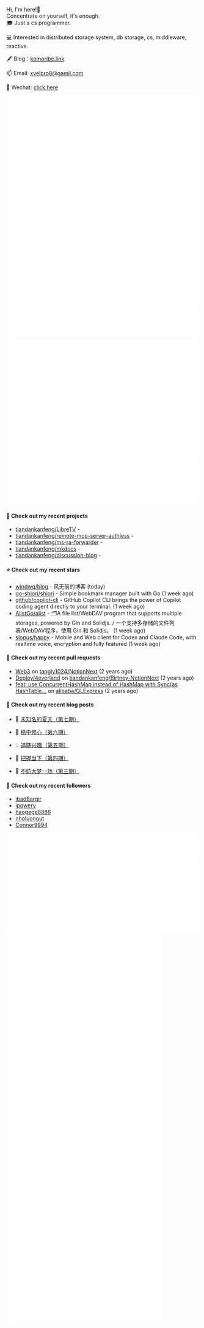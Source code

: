 Hi, I'm here!👋
<br>
Concentrate on yourself, it's enough.
<br>
🎓 Just a cs programmer.

💻 Interested in distributed storage system, db storage, cs, middleware, reactive.

🖋 Blog：[komoribe.link](https://komoribe.ink)

📫 Email: [xvelpro8@gamil.com](mailto:xvelpro8@gamil.com)

💬 Wechat: [click here](https://tiandankanfeng.github.io/about/) 



![Metrics](/github-metrics.svg)
![Metrics](/metrics.plugin.languages.details.svg)
![Metrics](/metrics.plugin.languages.recent.svg)
![Metrics](/metrics.plugin.stars.svg)
![Metrics](/metrics.plugin.topics.svg)








#### 🌱 Check out my recent projects

- [tiandankanfeng/LibreTV](https://github.com/tiandankanfeng/LibreTV) - 
- [tiandankanfeng/remote-mcp-server-authless](https://github.com/tiandankanfeng/remote-mcp-server-authless) - 
- [tiandankanfeng/ms-ra-forwarder](https://github.com/tiandankanfeng/ms-ra-forwarder) - 
- [tiandankanfeng/mkdocs](https://github.com/tiandankanfeng/mkdocs) - 
- [tiandankanfeng/discussion-blog](https://github.com/tiandankanfeng/discussion-blog) - 

#### ⭐ Check out my recent stars

- [windwq/blog](https://github.com/windwq/blog) - 风无前的博客 (today)
- [go-shiori/shiori](https://github.com/go-shiori/shiori) - Simple bookmark manager built with Go (1 week ago)
- [github/copilot-cli](https://github.com/github/copilot-cli) - GitHub Copilot CLI brings the power of Copilot coding agent directly to your terminal.  (1 week ago)
- [AlistGo/alist](https://github.com/AlistGo/alist) - 🗂️A file list/WebDAV program that supports multiple storages, powered by Gin and Solidjs. / 一个支持多存储的文件列表/WebDAV程序，使用 Gin 和 Solidjs。 (1 week ago)
- [slopus/happy](https://github.com/slopus/happy) - Mobile and Web client for Codex and Claude Code, with realtime voice, encryption and fully featured (1 week ago)

#### 🔨 Check out my recent pull requests

- [Web3](https://github.com/tangly1024/NotionNext/pull/1228) on [tangly1024/NotionNext](https://github.com/tangly1024/NotionNext) (2 years ago)
- [Deploy/4everland](https://github.com/tiandankanfeng/Birtney-NotionNext/pull/1) on [tiandankanfeng/Birtney-NotionNext](https://github.com/tiandankanfeng/Birtney-NotionNext) (2 years ago)
- [feat: use ConcurrentHashMap instead of HashMap with Sync(as HashTable…](https://github.com/alibaba/QLExpress/pull/221) on [alibaba/QLExpress](https://github.com/alibaba/QLExpress) (2 years ago)

#### 📜 Check out my recent blog posts

- 🦒 [未知名的夏天（第七期）](https://birtney.link/article/25fde3d9-fc4e-8002-b3de-e6de3a320eec) 

- 🐲 [稳中修心（第六期）](https://birtney.link/article/odyssey-article-01) 

- 💡 [追随兴趣（第五期）](https://birtney.link/article/life-article19) 

- 👺 [把握当下（第四期）](https://birtney.link/article/life-article18) 

- 🚦 [不妨大梦一场（第三期）](https://birtney.link/article/life-article17) 


#### 👯 Check out my recent followers

- [ibadBargir](https://github.com/ibadBargir)
- [ipqwery](https://github.com/ipqwery)
- [haogege8888](https://github.com/haogege8888)
- [nholuongut](https://github.com/nholuongut)
- [Connor9994](https://github.com/Connor9994)

![Metrics](/metrics.plugin.achievements.compact.svg)
![Metrics](/metrics.plugin.anilist.characters.svg)
![Metrics](/metrics.plugin.anilist.svg)


